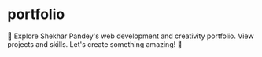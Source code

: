 # portfolio
🚀 Explore Shekhar Pandey's web development and creativity portfolio. View projects and skills. Let's create something amazing! 🌟
